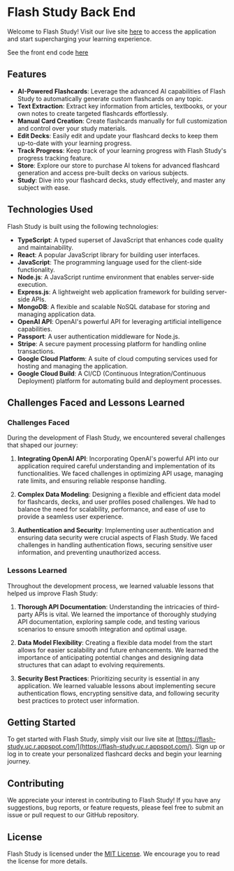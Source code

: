 # Flash Study Back End

Welcome to Flash Study! Visit our live site [here](https://flash-study.uc.r.appspot.com/) to access the application and start supercharging your learning experience.

See the front end code [here](https://github.com/BrettBuhler/flash-study)

## Features

- **AI-Powered Flashcards**: Leverage the advanced AI capabilities of Flash Study to automatically generate custom flashcards on any topic.
- **Text Extraction**: Extract key information from articles, textbooks, or your own notes to create targeted flashcards effortlessly.
- **Manual Card Creation**: Create flashcards manually for full customization and control over your study materials.
- **Edit Decks**: Easily edit and update your flashcard decks to keep them up-to-date with your learning progress.
- **Track Progress**: Keep track of your learning progress with Flash Study's progress tracking feature.
- **Store**: Explore our store to purchase AI tokens for advanced flashcard generation and access pre-built decks on various subjects.
- **Study**: Dive into your flashcard decks, study effectively, and master any subject with ease.


## Technologies Used

Flash Study is built using the following technologies:

- **TypeScript**: A typed superset of JavaScript that enhances code quality and maintainability.
- **React**: A popular JavaScript library for building user interfaces.
- **JavaScript**: The programming language used for the client-side functionality.
- **Node.js**: A JavaScript runtime environment that enables server-side execution.
- **Express.js**: A lightweight web application framework for building server-side APIs.
- **MongoDB**: A flexible and scalable NoSQL database for storing and managing application data.
- **OpenAI API**: OpenAI's powerful API for leveraging artificial intelligence capabilities.
- **Passport**: A user authentication middleware for Node.js.
- **Stripe**: A secure payment processing platform for handling online transactions.
- **Google Cloud Platform**: A suite of cloud computing services used for hosting and managing the application.
- **Google Cloud Build**: A CI/CD (Continuous Integration/Continuous Deployment) platform for automating build and deployment processes.

## Challenges Faced and Lessons Learned

### Challenges Faced

During the development of Flash Study, we encountered several challenges that shaped our journey:

1. **Integrating OpenAI API**: Incorporating OpenAI's powerful API into our application required careful understanding and implementation of its functionalities. We faced challenges in optimizing API usage, managing rate limits, and ensuring reliable response handling.

2. **Complex Data Modeling**: Designing a flexible and efficient data model for flashcards, decks, and user profiles posed challenges. We had to balance the need for scalability, performance, and ease of use to provide a seamless user experience.

3. **Authentication and Security**: Implementing user authentication and ensuring data security were crucial aspects of Flash Study. We faced challenges in handling authentication flows, securing sensitive user information, and preventing unauthorized access.

### Lessons Learned

Throughout the development process, we learned valuable lessons that helped us improve Flash Study:

1. **Thorough API Documentation**: Understanding the intricacies of third-party APIs is vital. We learned the importance of thoroughly studying API documentation, exploring sample code, and testing various scenarios to ensure smooth integration and optimal usage.

2. **Data Model Flexibility**: Creating a flexible data model from the start allows for easier scalability and future enhancements. We learned the importance of anticipating potential changes and designing data structures that can adapt to evolving requirements.

3. **Security Best Practices**: Prioritizing security is essential in any application. We learned valuable lessons about implementing secure authentication flows, encrypting sensitive data, and following security best practices to protect user information.

## Getting Started

To get started with Flash Study, simply visit our live site at [https://flash-study.uc.r.appspot.com/](https://flash-study.uc.r.appspot.com/). Sign up or log in to create your personalized flashcard decks and begin your learning journey.

## Contributing

We appreciate your interest in contributing to Flash Study! If you have any suggestions, bug reports, or feature requests, please feel free to submit an issue or pull request to our GitHub repository.

## License

Flash Study is licensed under the [MIT License](LICENSE). We encourage you to read the license for more details.
